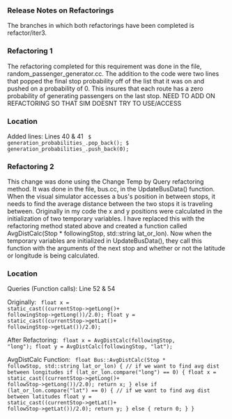 ### Release Notes on Refactorings
The branches in which both refactorings have been completed is refactor/iter3.

### Refactoring 1
The refactoring completed for this requirement was done in the file, random_passenger_generator.cc.
The addition to the code were two lines that popped the final stop probability off of the list that
it was on and pushed on a probability of 0.  This insures that each route has a zero probability of
generating passengers on the last stop.  NEED TO ADD ON REFACTORING SO THAT SIM DOESNT TRY TO USE/ACCESS

### Location
Added lines:
Lines 40 & 41
<code>
$ generation_probabilities_.pop_back();
$ generation_probabilities_.push_back(0);
</code>

### Refactoring 2
This change was done using the Change Temp by Query refactoring method.  It was done in the file,
bus.cc, in the UpdateBusData() function.  When the visual simulator accesses a bus's position in between stops, 
it needs to find the average distance between the two stops it is traveling between.  Originally in my code the
x and y positions were calculated in the initialization of two temporary variables.  I have replaced this with the
refactoring method stated above and created a function called AvgDistCalc(Stop * followingStop, std::string lat_or_lon).
Now when the temporary variables are initialized in UpdateBusData(), they call this function with the arguments of
the next stop and whether or not the latitude or longitude is being calculated.

### Location
Queries (Function calls):
Line 52 & 54

Originally:
<code>
float x = static_cast<float>((currentStop->getLong()+
  followingStop->getLong())/2.0);
float y = static_cast<float>((currentStop->getLat()+
  followingStop->getLat())/2.0);
</code>

After Refactoring:
<code>
float x = AvgDistCalc(followingStop, "long");
float y = AvgDistCalc(followingStop, "lat");
</code>

AvgDistCalc Function:
<code>
float Bus::AvgDistCalc(Stop * followStop, std::string lat_or_lon) {
  // if we want to find avg dist between longitudes
  if  (lat_or_lon.compare("long") == 0) {
    float x = static_cast<float>((currentStop->getLong()+
    followStop->getLong())/2.0);
    return x;
  } else if (lat_or_lon.compare("lat") == 0) {
    // if we want to find avg dist between latitudes
    float y = static_cast<float>((currentStop->getLat()+
    followStop->getLat())/2.0);
    return y;
  } else {
   return 0;
  }
}
</code>
